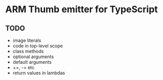 # ARM Thumb emitter for TypeScript

## TODO

* image literals
* code in top-level scope
* class methods
* optional arguments
* default arguments
* +=, -= etc
* return values in lambdas
